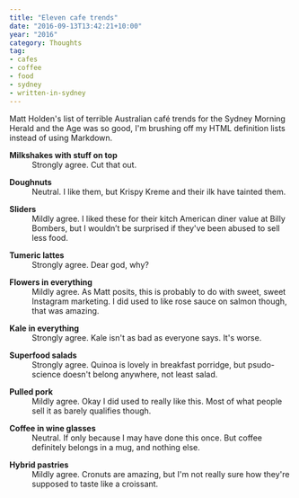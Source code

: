 ```yaml
---
title: "Eleven cafe trends"
date: "2016-09-13T13:42:21+10:00"
year: "2016"
category: Thoughts
tag:
- cafes
- coffee
- food
- sydney
- written-in-sydney
---
```

Matt Holden's list of terrible Australian café trends for the Sydney Morning Herald and the Age was so good, I'm brushing off my HTML definition lists instead of using Markdown.

<dl>
<dt style="font-weight:bold">Milkshakes with stuff on top</dt>
<dd>Strongly agree. Cut that out.<p></p></dd>

<dt style="font-weight:bold">Doughnuts</dt>
<dd>Neutral. I like them, but Krispy Kreme and their ilk have tainted them.<p></p></dd>

<dt style="font-weight:bold">Sliders</dt>
<dd>Mildly agree. I liked these for their kitch American diner value at Billy Bombers, but I wouldn’t be surprised if they've been abused to sell less food.<p></p></dd>

<dt style="font-weight:bold">Tumeric lattes</dt>
<dd>Strongly agree. Dear god, why?<p></p></dd>

<dt style="font-weight:bold">Flowers in everything</dt>
<dd>Mildly agree. As Matt posits, this is probably to do with sweet, sweet Instagram marketing. I did used to like rose sauce on salmon though, that was amazing.<p></p></dd>

<dt style="font-weight:bold">Kale in everything</dt>
<dd>Strongly agree. Kale isn't as bad as everyone says. It's worse.<p></p></dd>

<dt style="font-weight:bold">Superfood salads</dt>
<dd>Strongly agree. Quinoa is lovely in breakfast porridge, but psudo-science doesn't belong anywhere, not least salad.<p></p></dd>

<dt style="font-weight:bold">Pulled pork</dt>
<dd>Mildly agree. Okay I did used to really like this. Most of what people sell it as barely qualifies though.<p></p></dd>

<dt style="font-weight:bold">Coffee in wine glasses</dt>
<dd>Neutral. If only because I may have done this once. But coffee definitely belongs in a mug, and nothing else.<p></p></dd>


<dt style="font-weight:bold">Hybrid pastries</dt>
<dd>Mildly agree. Cronuts are amazing, but I'm not really sure how they're supposed to taste like a croissant.<p></p></dd>

</dl>

